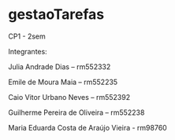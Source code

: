 # gestaoTarefas
CP1 - 2sem

Integrantes:

Julia Andrade Dias – rm552332

Emile de Moura Maia – rm552235

Caio Vitor Urbano Neves – rm552392

Guilherme Pereira de Oliveira – rm552238

Maria Eduarda Costa de Araújo Vieira - rm98760

